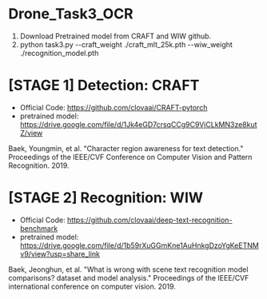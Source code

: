 # Drone_Task3_OCR

1. Download Pretrained model from CRAFT and WIW github.
2. python task3.py --craft_weight ./craft_mlt_25k.pth --wiw_weight ./recognition_model.pth


# [STAGE 1] Detection: CRAFT 
- Official Code: https://github.com/clovaai/CRAFT-pytorch
- pretrained model: https://drive.google.com/file/d/1Jk4eGD7crsqCCg9C9VjCLkMN3ze8kutZ/view

Baek, Youngmin, et al. "Character region awareness for text detection." Proceedings of the IEEE/CVF Conference on Computer Vision and Pattern Recognition. 2019.

# [STAGE 2] Recognition: WIW
- Official Code: https://github.com/clovaai/deep-text-recognition-benchmark
- pretrained model: https://drive.google.com/file/d/1b59rXuGGmKne1AuHnkgDzoYgKeETNMv9/view?usp=share_link

Baek, Jeonghun, et al. "What is wrong with scene text recognition model comparisons? dataset and model analysis." Proceedings of the IEEE/CVF international conference on computer vision. 2019.
